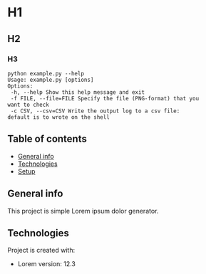 # H1
## H2
### H3

```
python example.py --help
Usage: example.py [options]
Options:
 -h, --help Show this help message and exit
 -f FILE, --file=FILE Specify the file (PNG-format) that you 
want to check
 -c CSV, --csv=CSV Write the output log to a csv file: 
default is to wrote on the shell
```

## Table of contents
* [General info](#general-info)
* [Technologies](#technologies)
* [Setup](#setup)
## General info
This project is simple Lorem ipsum dolor generator.
## Technologies
Project is created with:
* Lorem version: 12.3
